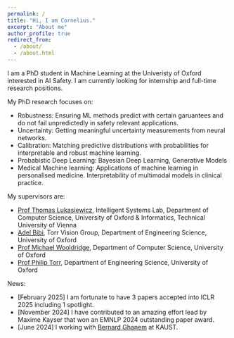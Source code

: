 ```yaml
---
permalink: /
title: "Hi, I am Cornelius."
excerpt: "About me"
author_profile: true
redirect_from:
  - /about/
  - /about.html
---
```


I am a PhD student in Machine Learning at the Univeristy of Oxford interested in AI Safety. I am currently looking for internship and full-time research positions.

My PhD research focuses on:

- Robustness: Ensuring ML methods predict with certain garuantees and do not fail unpredictedly in safety relevant applications.
- Uncertainty: Getting meaningful uncertainty measurements from neural networks.
- Calibration: Matching predictive distributions with probabilities for interpretable and robust machine learning.
- Probabistic Deep Learning: Bayesian Deep Learning, Generative Models
- Medical Machine learning: Applications of machine learning in personalised medicine. Interpretability of multimodal models in clinical practice.

My supervisors are:

- [Prof Thomas Lukasiewicz](https://www.cs.ox.ac.uk/people/thomas.lukasiewicz/), Intelligent Systems Lab, Department of Computer Science, University of Oxford & Informatics, Technical University of Vienna
- [Adel Bibi](https://www.adelbibi.com/), Torr Vision Group, Department of Engineering Science, University of Oxford
- [Prof Michael Wooldridge](https://www.cs.ox.ac.uk/people/michael.wooldridge/), Department of Computer Science, University of Oxford
- [Prof Philip Torr](https://eng.ox.ac.uk/people/philip-torr/), Department of Engineering Science, University of Oxford

News:

- [February 2025] I am fortunate to have 3 papers accepted into ICLR 2025 including 1 spotlight.
- [November 2024] I have contributed to an amazing effort lead by Maxime Kayser that won an EMNLP 2024 outstanding paper award.
- [June 2024] I working with [Bernard Ghanem](https://www.bernardghanem.com) at KAUST.
